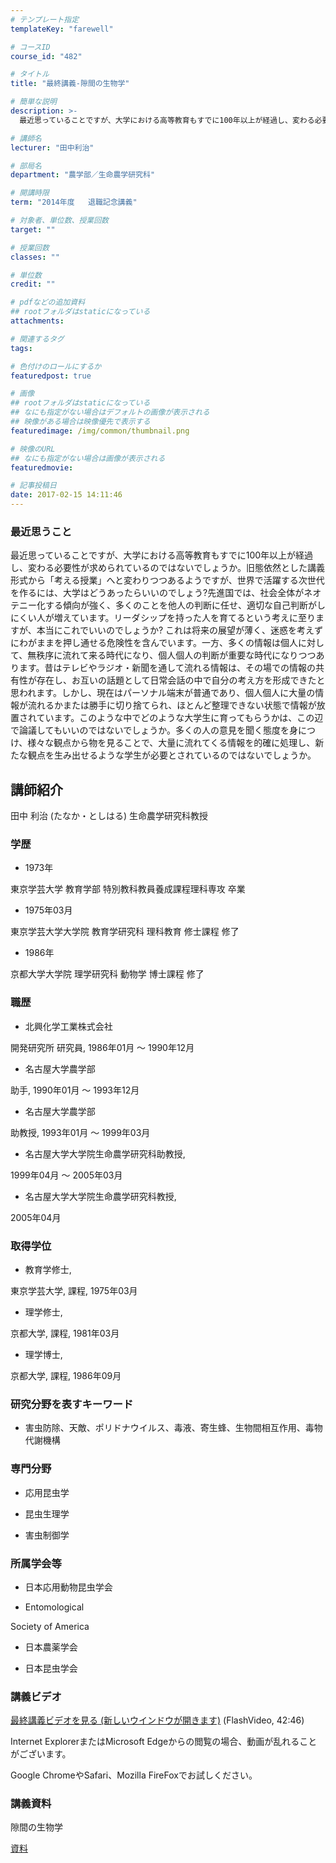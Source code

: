 ```yaml
---
# テンプレート指定
templateKey: "farewell"

# コースID
course_id: "482"

# タイトル
title: "最終講義-隙間の生物学"

# 簡単な説明
description: >-
  最近思っていることですが、大学における高等教育もすでに100年以上が経過し、変わる必要性が求められているのではないでしょうか。旧態依然とした講義形式から「考える授業」へと変わりつつあるようですが、...

# 講師名
lecturer: "田中利治"

# 部局名
department: "農学部／生命農学研究科"

# 開講時限
term: "2014年度	退職記念講義"

# 対象者、単位数、授業回数
target: ""

# 授業回数
classes: ""

# 単位数
credit: ""

# pdfなどの追加資料
## rootフォルダはstaticになっている
attachments: 

# 関連するタグ
tags:

# 色付けのロールにするか
featuredpost: true

# 画像
## rootフォルダはstaticになっている
## なにも指定がない場合はデフォルトの画像が表示される
## 映像がある場合は映像優先で表示する
featuredimage: /img/common/thumbnail.png

# 映像のURL
## なにも指定がない場合は画像が表示される
featuredmovie: 

# 記事投稿日
date: 2017-02-15 14:11:46
---
```


### 最近思うこと

最近思っていることですが、大学における高等教育もすでに100年以上が経過し、変わる必要性が求められているのではないでしょうか。旧態依然とした講義形式から「考える授業」へと変わりつつあるようですが、世界で活躍する次世代を作るには、大学はどうあったらいいのでしょう?先進国では、社会全体がネオテニー化する傾向が強く、多くのことを他人の判断に任せ、適切な自己判断がしにくい人が増えています。リーダシップを持った人を育てるという考えに至りますが、本当にこれでいいのでしょうか? これは将来の展望が薄く、迷惑を考えずにわがままを押し通せる危険性を含んでいます。一方、多くの情報は個人に対して、無秩序に流れて来る時代になり、個人個人の判断が重要な時代になりつつあります。昔はテレビやラジオ・新聞を通して流れる情報は、その場での情報の共有性が存在し、お互いの話題として日常会話の中で自分の考え方を形成できたと思われます。しかし、現在はパーソナル端末が普通であり、個人個人に大量の情報が流れるかまたは勝手に切り捨てられ、ほとんど整理できない状態で情報が放置されています。このような中でどのような大学生に育ってもらうかは、この辺で論議してもいいのではないでしょうか。多くの人の意見を聞く態度を身につけ、様々な観点から物を見ることで、大量に流れてくる情報を的確に処理し、新たな観点を生み出せるような学生が必要とされているのではないでしょうか。

## 講師紹介

田中 利治 (たなか・としはる) 生命農学研究科教授

### 学歴

* 1973年

東京学芸大学 教育学部 特別教科教員養成課程理科専攻 卒業

* 1975年03月

東京学芸大学大学院 教育学研究科 理科教育 修士課程 修了

* 1986年

京都大学大学院 理学研究科 動物学 博士課程 修了

### 職歴

* 北興化学工業株式会社

開発研究所 研究員, 1986年01月 ～ 1990年12月

* 名古屋大学農学部

助手, 1990年01月 ～ 1993年12月

* 名古屋大学農学部

助教授, 1993年01月 ～ 1999年03月

* 名古屋大学大学院生命農学研究科助教授,

1999年04月 ～ 2005年03月

* 名古屋大学大学院生命農学研究科教授,

2005年04月

### 取得学位

* 教育学修士,

東京学芸大学, 課程, 1975年03月

* 理学修士,

京都大学, 課程, 1981年03月

* 理学博士,

京都大学, 課程, 1986年09月

### 研究分野を表すキーワード

* 害虫防除、天敵、ポリドナウイルス、毒液、寄生蜂、生物間相互作用、毒物代謝機構

### 専門分野

* 応用昆虫学

* 昆虫生理学

* 害虫制御学

### 所属学会等

* 日本応用動物昆虫学会

* Entomological

Society of America

* 日本農薬学会

* 日本昆虫学会

### 講義ビデオ

[ 最終講義ビデオを見る (新しいウインドウが開きます)][1] (FlashVideo, 42:46)

Internet ExplorerまたはMicrosoft Edgeからの閲覧の場合、動画が乱れることがございます。

Google ChromeやSafari、Mozilla FireFoxでお試しください。

[1]: https://nuvideo.media.nagoya-u.ac.jp/embed/3bfce200b411de491117a45bcb46870fa23e93f6

### 講義資料

隙間の生物学

[資料](/files/482/lect5.pdf) 

